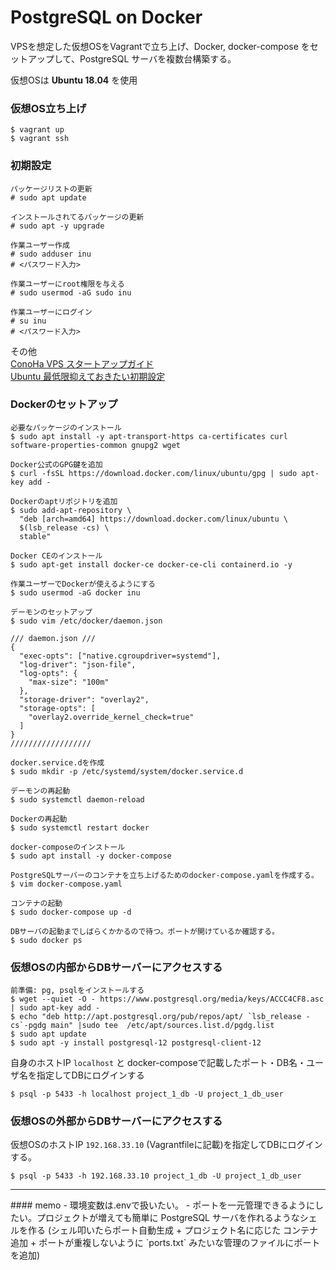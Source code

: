 # PostgreSQL on Docker

VPSを想定した仮想OSをVagrantで立ち上げ、Docker, docker-compose をセットアップして、PostgreSQL サーバを複数台構築する。

仮想OSは **Ubuntu 18.04** を使用


### 仮想OS立ち上げ
```
$ vagrant up
$ vagrant ssh
```

### 初期設定
```
パッケージリストの更新
# sudo apt update

インストールされてるパッケージの更新
# sudo apt -y upgrade

作業ユーザー作成
# sudo adduser inu
# <パスワード入力>

作業ユーザーにroot権限を与える
# sudo usermod -aG sudo inu

作業ユーザーにログイン
# su inu
# <パスワード入力>
```
その他  
[ConoHa VPS スタートアップガイド](https://support.conoha.jp/vps/guide/vpsstartup/?btn_id=top_guide-vpsstartup)  
[Ubuntu 最低限抑えておきたい初期設定](https://qiita.com/kotarella1110/items/f638822d64a43824dfa4)  


### Dockerのセットアップ
```
必要なパッケージのインストール
$ sudo apt install -y apt-transport-https ca-certificates curl software-properties-common gnupg2 wget

Docker公式のGPG鍵を追加
$ curl -fsSL https://download.docker.com/linux/ubuntu/gpg | sudo apt-key add -

Dockerのaptリポジトリを追加
$ sudo add-apt-repository \
  "deb [arch=amd64] https://download.docker.com/linux/ubuntu \
  $(lsb_release -cs) \
  stable"

Docker CEのインストール
$ sudo apt-get install docker-ce docker-ce-cli containerd.io -y

作業ユーザーでDockerが使えるようにする
$ sudo usermod -aG docker inu

デーモンのセットアップ
$ sudo vim /etc/docker/daemon.json

/// daemon.json ///
{
  "exec-opts": ["native.cgroupdriver=systemd"],
  "log-driver": "json-file",
  "log-opts": {
    "max-size": "100m"
  },
  "storage-driver": "overlay2",
  "storage-opts": [
    "overlay2.override_kernel_check=true"
  ]
}
//////////////////

docker.service.dを作成
$ sudo mkdir -p /etc/systemd/system/docker.service.d

デーモンの再起動
$ sudo systemctl daemon-reload

Dockerの再起動
$ sudo systemctl restart docker

docker-composeのインストール
$ sudo apt install -y docker-compose

PostgreSQLサーバーのコンテナを立ち上げるためのdocker-compose.yamlを作成する。
$ vim docker-compose.yaml

コンテナの起動
$ sudo docker-compose up -d

DBサーバの起動までしばらくかかるので待つ。ポートが開けているか確認する。
$ sudo docker ps
```

### 仮想OSの内部からDBサーバーにアクセスする
```
前準備: pg, psqlをインストールする
$ wget --quiet -O - https://www.postgresql.org/media/keys/ACCC4CF8.asc | sudo apt-key add -
$ echo "deb http://apt.postgresql.org/pub/repos/apt/ `lsb_release -cs`-pgdg main" |sudo tee  /etc/apt/sources.list.d/pgdg.list
$ sudo apt update
$ sudo apt -y install postgresql-12 postgresql-client-12
```
自身のホストIP `localhost` と docker-composeで記載したポート・DB名・ユーザ名を指定してDBにログインする
```
$ psql -p 5433 -h localhost project_1_db -U project_1_db_user
```

### 仮想OSの外部からDBサーバーにアクセスする
仮想OSのホストIP `192.168.33.10` (Vagrantfileに記載)を指定してDBにログインする。
```
$ psql -p 5433 -h 192.168.33.10 project_1_db -U project_1_db_user
```

<hr>
#### memo
- 環境変数は.envで扱いたい。
- ポートを一元管理できるようにしたい。プロジェクトが増えても簡単に PostgreSQL サーバを作れるようなシェルを作る (シェル叩いたらポート自動生成 + プロジェクト名に応じた コンテナ追加 + ポートが重複しないように `ports.txt` みたいな管理のファイルにポートを追加)
